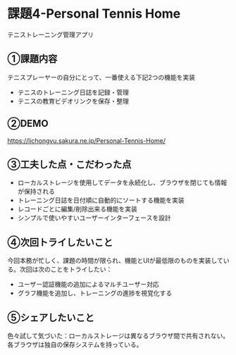# 課題4-Personal Tennis Home

テニストレーニング管理アプリ

## ①課題内容

テニスプレーヤーの自分にとって、一番使える下記2つの機能を実装
- テニスのトレーニング日誌を記録・管理
- テニスの教育ビデオリンクを保存・整理

## ②DEMO

https://lichongyu.sakura.ne.jp/Personal-Tennis-Home/

## ③工夫した点・こだわった点

- ローカルストレージを使用してデータを永続化し、ブラウザを閉じても情報が保持される
- トレーニング日誌を日付順に自動的にソートする機能を実装
- レコードごとに編集/削除出来る機能を実装
- シンプルで使いやすいユーザーインターフェースを設計

## ④次回トライしたいこと

今回本務が忙しく、課題の時間が限られ、機能とUIが最低限のものを実装している。次回は次のことをトライしたい：
- ユーザー認証機能の追加によるマルチユーザー対応
- グラフ機能を追加し、トレーニングの進捗を視覚化する

## ⑤シェアしたいこと

色々試して気づいた：ローカルストレージは異なるブラウザ間で共有されない。各ブラウザは独自の保存システムを持っている。
